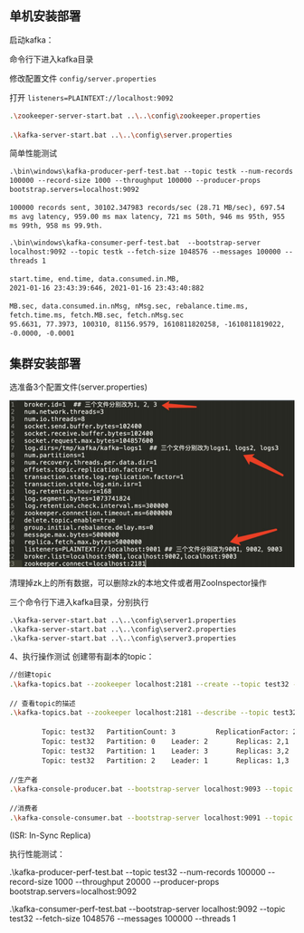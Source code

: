 ## 单机安装部署



启动kafka： 

命令行下进入kafka目录 

修改配置文件 `config/server.properties` 

打开 `listeners=PLAINTEXT://localhost:9092` 

```bash
.\zookeeper-server-start.bat ..\..\config\zookeeper.properties

.\kafka-server-start.bat ..\..\config\server.properties
```



简单性能测试 

```
.\bin\windows\kafka-producer-perf-test.bat --topic testk --num-records 100000 --record-size 1000 --throughput 100000 --producer-props bootstrap.servers=localhost:9092

100000 records sent, 30102.347983 records/sec (28.71 MB/sec), 697.54 ms avg latency, 959.00 ms max latency, 721 ms 50th, 946 ms 95th, 955 ms 99th, 958 ms 99.9th.
```



```
.\bin\windows\kafka-consumer-perf-test.bat  --bootstrap-server localhost:9092 --topic testk --fetch-size 1048576 --messages 100000 --threads 1
 
start.time, end.time, data.consumed.in.MB, 
2021-01-16 23:43:39:646, 2021-01-16 23:43:40:882

MB.sec, data.consumed.in.nMsg, nMsg.sec, rebalance.time.ms, fetch.time.ms, fetch.MB.sec, fetch.nMsg.sec
95.6631, 77.3973, 100310, 81156.9579, 1610811820258, -1610811819022, -0.0000, -0.0001
```



## 集群安装部署



选准备3个配置文件(server.properties)

<img src="pic/image-20210117145050102.png" alt="image-20210117145050102" style="zoom:67%;" />

清理掉zk上的所有数据，可以删除zk的本地文件或者用ZooInspector操作

三个命令行下进入kafka目录，分别执行 

```
.\kafka-server-start.bat ..\..\config\server1.properties
.\kafka-server-start.bat ..\..\config\server2.properties
.\kafka-server-start.bat ..\..\config\server3.properties
```



4、执行操作测试 创建带有副本的topic： 

```bash
//创建topic
.\kafka-topics.bat --zookeeper localhost:2181 --create --topic test32 --partitions 3 - -replication-factor 2 

// 查看topic的描述
.\kafka-topics.bat --zookeeper localhost:2181 --describe --topic test32

	    Topic: test32   PartitionCount: 3          ReplicationFactor: 2    Configs:
        Topic: test32   Partition: 0    Leader: 2       Replicas: 2,1   Isr: 2,1
        Topic: test32   Partition: 1    Leader: 3       Replicas: 3,2   Isr: 3,2
        Topic: test32   Partition: 2    Leader: 1       Replicas: 1,3   Isr: 1,3

//生产者
.\kafka-console-producer.bat --bootstrap-server localhost:9093 --topic test32 

//消费者
.\kafka-console-consumer.bat --bootstrap-server localhost:9091 --topic test32 --from-beginning 
```

(ISR: In-Sync Replica)

执行性能测试： 

.\kafka-producer-perf-test.bat --topic test32 --num-records 100000 --record-size 1000 --throughput 20000 --producer-props bootstrap.servers=localhost:9092 

.\kafka-consumer-perf-test.bat --bootstrap-server localhost:9092 --topic test32 --fetch-size 1048576 --messages 100000 --threads 1



## 